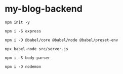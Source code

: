 # my-blog-backend
```console
npm init -y
```
```console
npm i -S express
```
```console
npm i -D @babel/core @babel/node @babel/preset-env
```
```console
npx babel-node src/server.js
```
```console
npm i -S body-parser
```
```console
npm i -D nodemon
```
